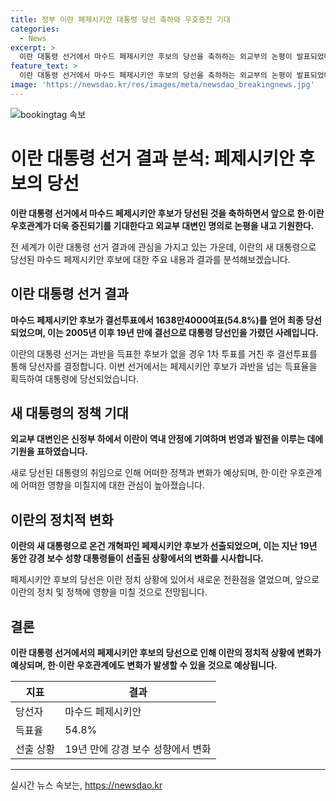 ```yaml
---
title: 정부 이란 페제시키안 대통령 당선 축하와 우호증진 기대
categories:
  - News
excerpt: >
  이란 대통령 선거에서 마수드 페제시키안 후보의 당선을 축하하는 외교부의 논평이 발표되었다. 새 정부가 역내 안정에 기여하고 발전할 수 있기를 기원하는 발언도 함께했다. 페제시키안 후보는 54.8%의 득표율로 최종 당선되었는데, 이는 이란에서 19년 만에 발생한 결선으로의 대통령 당선이다. 취임한 강경 보수 성향의 전 대통령의 갑작스러운 사망으로 인한 보궐선거 결과로, 새로운 이란 정부의 행보가 기대를 모으고 있다.
feature_text: >
  이란 대통령 선거에서 마수드 페제시키안 후보의 당선을 축하하는 외교부의 논평이 발표되었다. 새 정부가 역내 안정에 기여하고 발전할 수 있기를 기원하는 발언도 함께했다. 페제시키안 후보는 54.8%의 득표율로 최종 당선되었는데, 이는 이란에서 19년 만에 발생한 결선으로의 대통령 당선이다. 취임한 강경 보수 성향의 전 대통령의 갑작스러운 사망으로 인한 보궐선거 결과로, 새로운 이란 정부의 행보가 기대를 모으고 있다.
image: 'https://newsdao.kr/res/images/meta/newsdao_breakingnews.jpg'
---
```


<p><img src="https://newsdao.kr/res/images/meta/newsdao_breakingnews.jpg" alt="bookingtag 속보" /></p>

<h1 data-ke-size="size36"><b>이란 대통령 선거 결과 분석: 페제시키안 후보의 당선</b></h1>

<p data-ke-size="size16"><b>이란 대통령 선거에서 마수드 페제시키안 후보가 당선된 것을 축하하면서 앞으로 한·이란 우호관계가 더욱 증진되기를 기대한다고 외교부 대변인 명의로 논평을 내고 기원한다.</b></p>

<p>전 세계가 이란 대통령 선거 결과에 관심을 가지고 있는 가운데, 이란의 새 대통령으로 당선된 마수드 페제시키안 후보에 대한 주요 내용과 결과를 분석해보겠습니다.</p>

<h2 data-ke-size="size26">이란 대통령 선거 결과</h2>

<p data-ke-size="size16"><b>마수드 페제시키안 후보가 결선투표에서 1638만4000여표(54.8%)를 얻어 최종 당선되었으며, 이는 2005년 이후 19년 만에 결선으로 대통령 당선인을 가렸던 사례입니다.</b></p>

<p>이란의 대통령 선거는 과반을 득표한 후보가 없을 경우 1차 투표를 거친 후 결선투표를 통해 당선자를 결정합니다. 이번 선거에서는 페제시키안 후보가 과반을 넘는 득표율을 획득하여 대통령에 당선되었습니다.</p>

<h2 data-ke-size="size26">새 대통령의 정책 기대</h2>

<p data-ke-size="size16"><b>외교부 대변인은 신정부 하에서 이란이 역내 안정에 기여하며 번영과 발전을 이루는 데에 기원을 표하였습니다.</b></p>

<p>새로 당선된 대통령의 취임으로 인해 어떠한 정책과 변화가 예상되며, 한·이란 우호관계에 어떠한 영향을 미칠지에 대한 관심이 높아졌습니다. </p>

<h2 data-ke-size="size26">이란의 정치적 변화</h2>

<p data-ke-size="size16"><b>이란의 새 대통령으로 온건 개혁파인 페제시키안 후보가 선출되었으며, 이는 지난 19년 동안 강경 보수 성향 대통령들이 선출된 상황에서의 변화를 시사합니다.</b></p>

<p>페제시키안 후보의 당선은 이란 정치 상황에 있어서 새로운 전환점을 열었으며, 앞으로 이란의 정치 및 정책에 영향을 미칠 것으로 전망됩니다.</p>

<h2 data-ke-size="size26">결론</h2>

<p data-ke-size="size16"><b>이란 대통령 선거에서의 페제시키안 후보의 당선으로 인해 이란의 정치적 상황에 변화가 예상되며, 한·이란 우호관계에도 변화가 발생할 수 있을 것으로 예상됩니다.</b></p>

<table>
    <thead>
        <tr>
            <th>지표</th>
            <th>결과</th>
        </tr>
    </thead>
    <tbody>
        <tr>
            <td>당선자</td>
            <td>마수드 페제시키안</td>
        </tr>
        <tr>
            <td>득표율</td>
            <td>54.8%</td>
        </tr>
        <tr>
            <td>선출 상황</td>
            <td>19년 만에 강경 보수 성향에서 변화</td>
        </tr>
    </tbody>
</table>

<p><hr></p>
실시간 뉴스 속보는, <a href="https://newsdao.kr" rel="dofollow">https://newsdao.kr</a>



